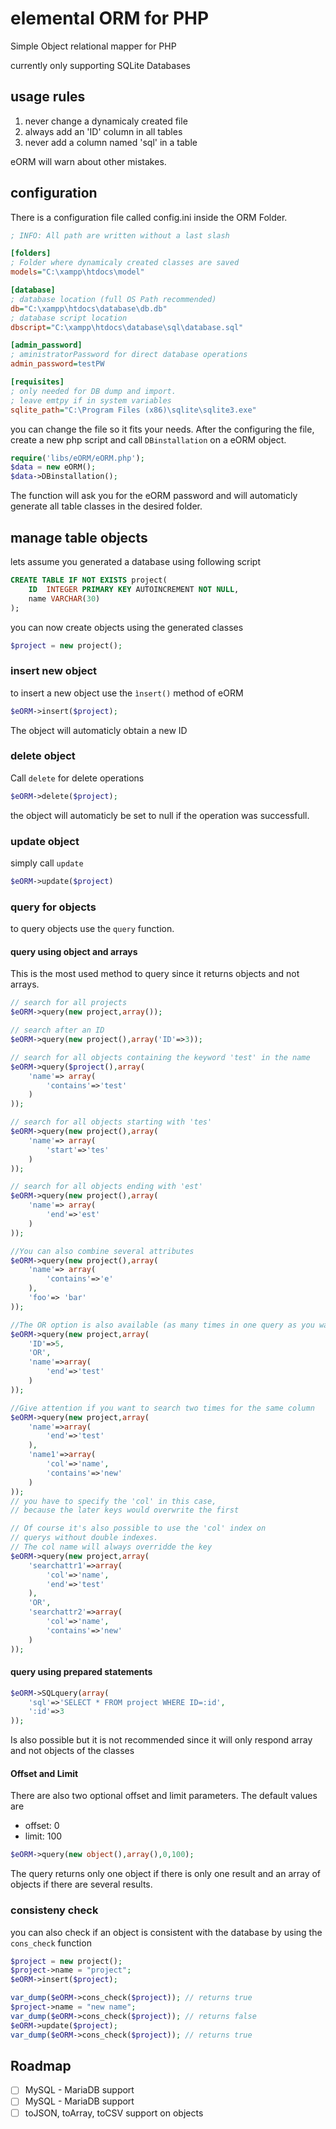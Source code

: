 # elemental ORM for PHP
Simple Object relational mapper for PHP

currently only supporting SQLite Databases 

## usage rules
1. never change a dynamicaly created file
1. always add an 'ID' column in all tables
1. never add a column named 'sql' in a table

eORM will warn about other mistakes.

## configuration
There is a configuration file called config.ini inside the ORM Folder.
``` ini
; INFO: All path are written without a last slash

[folders]
; Folder where dynamicaly created classes are saved
models="C:\xampp\htdocs\model"

[database]
; database location (full OS Path recommended)
db="C:\xampp\htdocs\database\db.db"
; database script location
dbscript="C:\xampp\htdocs\database\sql\database.sql"

[admin_password]
; aministratorPassword for direct database operations
admin_password=testPW

[requisites]
; only needed for DB dump and import.  
; leave emtpy if in system variables
sqlite_path="C:\Program Files (x86)\sqlite\sqlite3.exe"
```
you can change the file so it fits your needs. 
After the configuring the file, create a new php script and
call `DBinstallation` on a eORM object.
``` php
require('libs/eORM/eORM.php');
$data = new eORM();
$data->DBinstallation();
```
The function will ask you for the eORM password and 
will automaticly generate all table classes in the desired
folder.
## manage table objects
lets assume you generated a database using following script
``` SQL
CREATE TABLE IF NOT EXISTS project(
    ID  INTEGER PRIMARY KEY AUTOINCREMENT NOT NULL,
    name VARCHAR(30)
);
```
you can now create objects using the generated classes
``` php
$project = new project();
```
### insert new object
to insert a new object use the `ìnsert()` method of eORM
``` php
$eORM->insert($project);
```
The object will automaticly obtain a new ID
### delete object
Call `delete` for delete operations
```php
$eORM->delete($project);
```
the object will automaticly be set to null if the operation was
successfull.
### update object
simply call `update` 
``` php
$eORM->update($project)
```

### query for objects
to query objects use the `query` function. 

#### query using object and arrays
This is the most used method to query since it returns objects
and not arrays.
``` php
// search for all projects
$eORM->query(new project,array());

// search after an ID
$eORM->query(new project(),array('ID'=>3));

// search for all objects containing the keyword 'test' in the name
$eORM->query($project(),array(
    'name'=> array(
        'contains'=>'test'
    )
));

// search for all objects starting with 'tes'
$eORM->query(new project(),array(
    'name'=> array(
        'start'=>'tes'
    )
));

// search for all objects ending with 'est'
$eORM->query(new project(),array(
    'name'=> array(
        'end'=>'est'
    )
));

//You can also combine several attributes
$eORM->query(new project(),array(
    'name'=> array(
        'contains'=>'e'
    ),
    'foo'=> 'bar'
));

//The OR option is also available (as many times in one query as you want)
$eORM->query(new project,array(
    'ID'=>5,
    'OR',
    'name'=>array(
        'end'=>'test'
    )
));

//Give attention if you want to search two times for the same column
$eORM->query(new project,array(
    'name'=>array(
        'end'=>'test'
    ),
    'name1'=>array(
        'col'=>'name', 
        'contains'=>'new'
    )
));
// you have to specify the 'col' in this case, 
// because the later keys would overwrite the first

// Of course it's also possible to use the 'col' index on
// querys without double indexes. 
// The col name will always overridde the key
$eORM->query(new project,array(
    'searchattr1'=>array(
        'col'=>'name',
        'end'=>'test'
    ),
    'OR',
    'searchattr2'=>array(
        'col'=>'name', 
        'contains'=>'new'
    )
));
```
#### query using prepared statements
```php
$eORM->SQLquery(array(
    'sql'=>'SELECT * FROM project WHERE ID=:id',
    ':id'=>3
));
```
Is also possible but it is not recommended since it will
only respond array and not objects of the classes

#### Offset and Limit
There are also two optional offset and limit parameters.
The default values are
- offset: 0
- limit: 100
``` php
$eORM->query(new object(),array(),0,100);
```

The query returns only one object if there is only one result
and an array of objects if there are several results.
### consisteny check
you can also check if an object is consistent
with the database by using the `cons_check` function
``` php
$project = new project();
$project->name = "project";
$eORM->insert($project);

var_dump($eORM->cons_check($project)); // returns true
$project->name = "new name";
var_dump($eORM->cons_check($project)); // returns false
$eORM->update($project);
var_dump($eORM->cons_check($project)); // returns true
```

## Roadmap
- [ ] MySQL - MariaDB support
- [ ] MySQL - MariaDB support
- [ ] toJSON, toArray, toCSV support on objects
